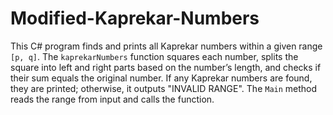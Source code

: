 # Modified-Kaprekar-Numbers
This C# program finds and prints all Kaprekar numbers within a given range `[p, q]`. The `kaprekarNumbers` function squares each number, splits the square into left and right parts based on the number’s length, and checks if their sum equals the original number. If any Kaprekar numbers are found, they are printed; otherwise, it outputs "INVALID RANGE". The `Main` method reads the range from input and calls the function.
